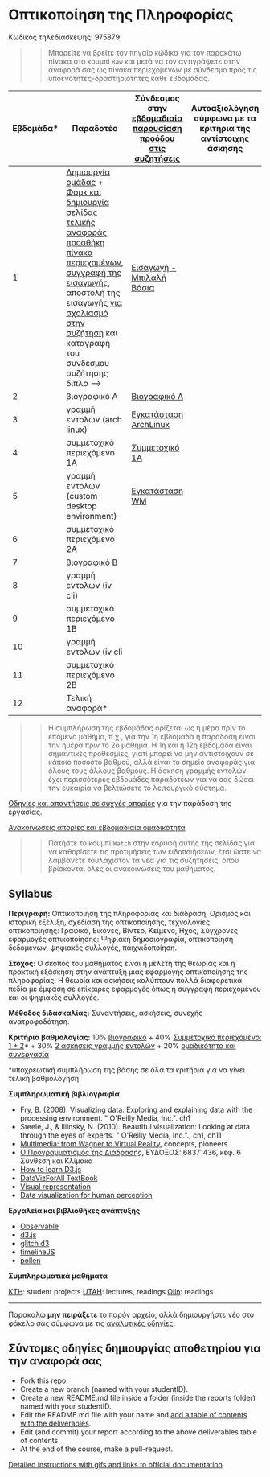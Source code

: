 # Οπτικοποίηση της Πληροφορίας

Κωδικός τηλεδιάσκεψης: 975879

>> Μπορείτε να βρείτε τον πηγαίο κώδικα για τον παρακάτω πίνακα στο κουμπί `Raw` και μετά να τον αντιγράψετε στην αναφορά σας ως πίνακα περιεχομένων με σύνδεσμο προς τις υποενότητες-δραστηριότητες κάθε εβδομάδας.

| Εβδομάδα* | Παραδοτέο | Σύνδεσμος στην [εβδομαδιαία παρουσίαση προόδου στις συζητήσεις](https://github.com/upatras-hci/iv/discussions/categories/show-and-tell) | Αυτοαξιολόγηση σύμφωνα με τα κριτήρια της αντίστοιχης άσκησης |
| --- | --- | --- | --- |
| 1 | [Δημιουργία ομάδας](https://epidrome.github.io/teaching/team/) + [Φορκ και δημιουργία σελίδας τελικής αναφοράς](https://epidrome.github.io/teaching/guide/), [προσθήκη πίνακα περιεχομένων](https://raw.githubusercontent.com/upatras-hci/iv/master/README.md), [συγγραφή της εισαγωγής](https://epidrome.github.io/teaching/intro/), αποστολή της εισαγωγής [για σχολιασμό στην συζήτηση](https://github.com/upatras-hci/iv/discussions/categories/show-and-tell) και καταγραφή του συνδέσμου συζήτησης δίπλα --> | [Εισαγωγή - Μπιλαλή Βάσια](https://github.com/upatras-hci/iv/discussions/98)| |
| 2 | βιογραφικό Α |[Βιογραφικό Α](https://github.com/upatras-hci/iv/discussions/104)| |
| 3 | γραμμή εντολών (arch linux) |[Εγκατάσταση ArchLinux](https://github.com/upatras-hci/iv/discussions/118)| |
| 4 | συμμετοχικό περιεχόμενο 1A |[Συμμετοχικό 1Α](https://github.com/upatras-hci/iv/discussions/128)| |
| 5 | γραμμή εντολών (custom desktop environment) |[Εγκατάσταση WM](https://github.com/upatras-hci/iv/discussions/130)| |
| 6 | συμμετοχικό περιεχόμενο 2Α | | |
| 7 | βιογραφικό Β | | |
| 8 | γραμμή εντολών (iv cli) | | |
| 9 | συμμετοχικό περιεχόμενο 1Β | | |
| 10 | γραμμή εντολών (iv cli | | |
| 11 | συμμετοχικό περιεχόμενο 2Β | | |
| 12 | Τελική αναφορά* | | |

>> Η συμπλήρωση της εβδομάδας ορίζεται ως η μέρα πριν το επόμενο μάθημα, π.χ., για την 1η εβδομάδα η παράδοση είναι την ημέρα πριν το 2ο μάθημα. Η 1η και η 12η εβδομάδα είναι σημαντικές προθεσμίες, γιατί μπορεί να μην αντιστοιχούν σε κάποιο ποσοστό βαθμού, αλλά είναι το σημείο αναφοράς για όλους τους άλλους βαθμούς. Η άσκηση γραμμής εντολών έχει περισσότερες εβδομάδες παραδοτέων για να σας δώσει την ευκαιρία να βελτιώσετε το λειτουργικό σύστημα.

[Οδηγίες και απαντήσεις σε συχνές απορίες](https://epidrome.github.io/teaching/) για την παράδοση της εργασίας.

[Ανακοινώσεις απορίες και εβδομαδιαία ομαδικότητα](https://github.com/upatras-hci/iv/discussions)

>> Πατήστε το κουμπί `Watch` στην κορυφή αυτής της σελίδας για να καθορίσετε τις προτιμήσεις των ειδοποιήσεων, έτσι ώστε να λαμβάνετε τουλάχιστον τα νέα για τις συζητήσεις, όπου βρίσκονται όλες οι ανακοινώσεις του μαθήματος.

## Syllabus

**Περιγραφή:** Οπτικοποίηση της πληροφορίας και διάδραση, Ορισμός και ιστορική εξέλιξη, σχεδίαση της οπτικοποίησης, τεχνολογίες οπτικοποίησης: Γραφικά, Εικόνες, Βίντεο, Κείμενο, Ηχος, Σύγχρονες εφαρμογές οπτικοποίησης: Ψηφιακή δημοσιογραφία, οπτικοποίηση δεδομένων, ψηφιακές συλλογές, παιχνιδοποίηση.

**Στόχος:** Ο σκοπός του μαθήματος είναι η μελέτη της θεωρίας και η πρακτική εξάσκηση στην ανάπτυξη μιας εφαρμογής οπτικοποίησης της πληροφορίας. Η θεωρία και ασκήσεις καλύπτουν πολλά διαφορετικά πεδία με έμφαση σε επίκαιρες εφαρμογές όπως η συγγραφή περιεχομένου και οι ψηφιακές συλλογές.

**Μέθοδος διδασκαλίας:** Συναντήσεις, ασκήσεις, συνεχής ανατροφοδότηση.

**Κριτήρια βαθμολογίας:** 10% [βιογραφικό](https://epidrome.github.io/teaching/cv/) + 40% [Συμμετοχικό περιεχόμενο: 1 + 2](https://epidrome.github.io/teaching/social)* + 30% [2 ασκήσεις γραμμής εντολών](https://epidrome.github.io/teaching/cli/) + 20% [ομαδικότητα και συνεργασία](https://epidrome.github.io/teaching/teamwork)

*υποχρεωτική συμπλήρωση της βάσης σε όλα τα κριτήρια για να γίνει τελική βαθμολόγηση

**Συμπληρωματική βιβλιογραφία** 

* Fry, B. (2008). Visualizing data: Exploring and explaining data with the processing environment. " O'Reilly Media, Inc.". ch1
* Steele, J., & Iliinsky, N. (2010). Beautiful visualization: Looking at data through the eyes of experts. " O'Reilly Media, Inc."., ch1, ch11
* [Multimedia: from Wagner to Virtual Reality](https://web.archive.org/web/20180731072917/http://w2vr.com/concepts/concepts.html), concepts, pioneers
* [Ο Προγραμματισμός της Διάδρασης](https://pibook.epidro.me), ΕΥΔΟΞΟΣ: 68371436, κεφ. 6 Σύνθεση και Κλίμακα
* [How to learn D3.js](https://wattenberger.com/blog/d3)
* [DataVizForAll TextBook](https://github.com/DataVizForAll/datavizforall-bookdown)
* [Visual representation](https://www.interaction-design.org/literature/book/the-encyclopedia-of-human-computer-interaction-2nd-ed/visual-representation)
* [Data visualization for human perception](https://www.interaction-design.org/literature/book/the-encyclopedia-of-human-computer-interaction-2nd-ed/data-visualization-for-human-perception)

**Εργαλεία και βιβλιοθήκες ανάπτυξης**
* [Observable](https://observablehq.com)
* [d3.js](https://d3js.org)
* [glitch d3](https://glitch.com/@guides/guide-to-d-3)
* [timelineJS](https://timeline.knightlab.com)
* [pollen](https://docs.racket-lang.org/pollen/)

**Συμπληρωματικά μαθήματα**

[KTH](https://www.kth.se/social/course/DH2321/): student projects
[UTAH](http://www.sci.utah.edu/~miriah/cs6964/): lectures, readings
[Olin](https://github.com/MimiOnuoha/Impossible-Maps): readings

---
Παρακαλώ **μην πειράξετε** το παρόν αρχείο, αλλά δημιουργήστε νέο στο φάκελο σας σύμφωνα με τις [αναλυτικές οδηγίες](https://epidrome.github.io/teaching/guide/).

## Σύντομες οδηγίες δημιουργίας αποθετηρίου για την αναφορά σας

- Fork this repo.
- Create a new branch (named with your studentID).
- Create a new README.md file inside a folder (inside the reports folder) named with your studentID.
- Edit the README.md file with your name and [add a table of contents with the deliverables](https://raw.githubusercontent.com/upatras-hci/iv/master/README.md).
- Edit (and commit) your report according to the above deliverables table of contents.
- At the end of the course, make a pull-request.

[Detailed instructions with gifs and links to official documentation](https://courses-ionio.github.io/help/guide/)
